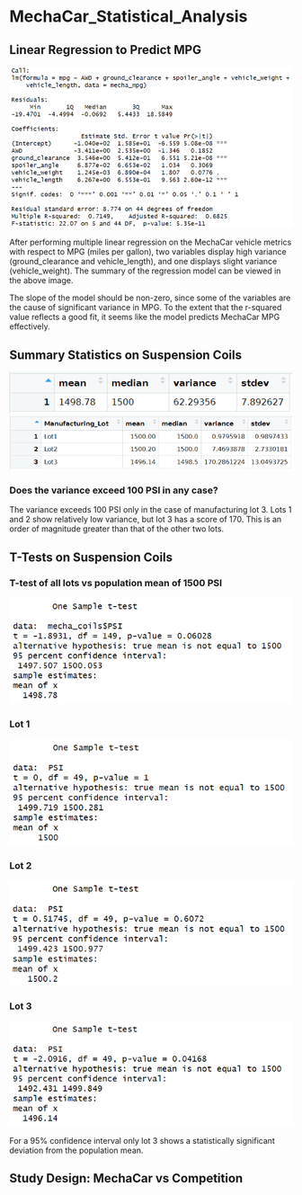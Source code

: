 # MechaCar_Statistical_Analysis
 
## Linear Regression to Predict MPG

![image](/images/linear_reg_mpg.png)

After performing multiple linear regression on the MechaCar vehicle metrics with respect to MPG (miles per gallon), two variables display high variance (ground_clearance and vehicle_length), and one displays slight variance (vehicle_weight). The summary of the regression model can be viewed in the above image.

The slope of the model should be non-zero, since some of the variables are the cause of significant variance in MPG. To the extent that the r-squared value reflects a good fit, it seems like the model predicts MechaCar MPG effectively.

## Summary Statistics on Suspension Coils

![image](/images/coil_sum.png)
![image](/images/lot_sum.png)

### Does the variance exceed 100 PSI in any case?

The variance exceeds 100 PSI only in the case of manufacturing lot 3. Lots 1 and 2 show relatively low variance, but lot 3 has a score of 170. This is an order of magnitude greater than that of the other two lots.

## T-Tests on Suspension Coils

### T-test of all lots vs population mean of 1500 PSI
![image](/images/t_test.png)

### Lot 1
![image](/images/t_test1.png)

### Lot 2
![image](/images/t_test2.png)

### Lot 3
![image](/images/t_test3.png)

For a 95% confidence interval only lot 3 shows a statistically significant deviation from the population mean.

## Study Design: MechaCar vs Competition